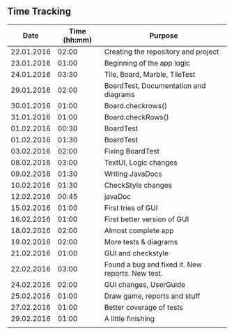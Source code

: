 ## Time Tracking

| Date          | Time (hh:mm)  | Purpose |
| -----         | ---- 		| ------- |
| 22.01.2016    | 02:00		| Creating the repository and project |
| 23.01.2016	| 01:00		| Beginning of the app logic |
| 24.01.2016	| 03:30		| Tile, Board, Marble, TileTest |
| 29.01.2016    | 02:00         | BoardTest, Documentation and diagrams |
| 30.01.2016    | 01:00         | Board.checkrows() |
| 31.01.2016    | 01:00         | Board.checkRows() |
| 01.02.2016	| 00:30		| BoardTest |
| 01.02.2016	| 01:30		| BoardTest |
| 03.02.2016	| 02:00		| Fixing BoardTest |
| 08.02.2016	| 03:00		| TextUI, Logic changes |
| 09.02.2016	| 01:30		| Writing JavaDocs	|
| 10.02.2016	| 01:30		| CheckStyle changes	|
| 12.02.2016	| 00:45   	| javaDoc   |
| 15.02.2016  	| 01:00   	| First tries of GUI  |
| 16.02.2016	| 01:00   	| First better version of GUI |
| 18.02.2016	| 02:00		| Almost complete app |
| 19.02.2016	| 02:00		| More tests & diagrams	|
| 21.02.2016	| 01:00 	| GUI and checkstyle |
| 22.02.2016	| 03:00 	| Found a bug and fixed it. New reports. New test. |
| 24.02.2016  	| 02:00		| GUI changes, UserGuide  |
| 25.02.2016	| 01:00		| Draw game, reports and stuff	|
| 27.02.2016	| 01:00		| Better coverage of tests	|
| 29.02.2016  | 01:00   | A little finishing  |
||||

